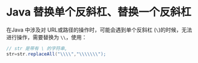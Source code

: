 # Java 替换单个反斜杠、替换一个反斜杠

在Java 中涉及对 URL或路径的操作时，可能会遇到单个反斜杠 (`\`)的时候，无法进行操作，需要替换为 `\\`，使用：

```java
// str 是带有 \ 的字符串,
str=str.replaceAll("\\\\","\\\\\\\");
```

